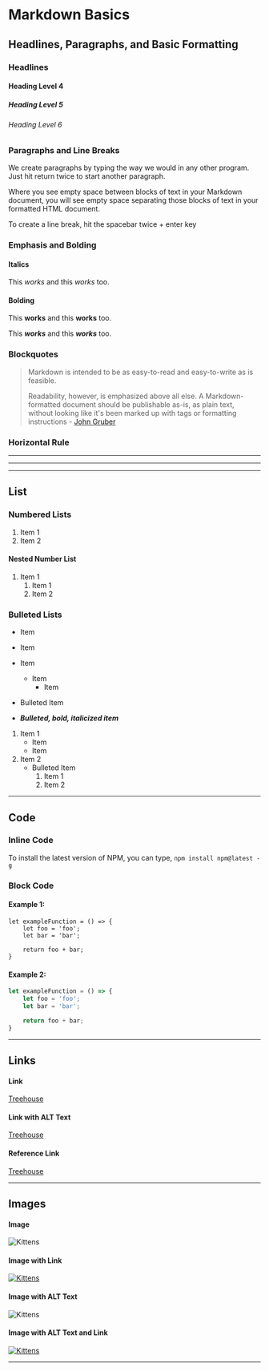 # Markdown Basics

## Headlines, Paragraphs, and Basic Formatting

### Headlines

#### Heading Level 4
##### Heading Level 5
###### Heading Level 6

### Paragraphs and Line Breaks

We create paragraphs by typing the way we would in any other program.
Just hit return twice to start another paragraph.

Where you see empty space between blocks of text in your Markdown document, you will see empty space separating those blocks of text in your formatted HTML document.

To create a line break, hit the spacebar twice + enter key

### Emphasis and Bolding

#### Italics

This *works* and this _works_ too.

#### Bolding

This **works** and this __works__ too.

This ***works*** and this ___works___ too.

### Blockquotes

>Markdown is intended to be as easy-to-read and easy-to-write as is feasible.
>
>Readability, however, is emphasized above all else. A Markdown-formatted document should be publishable as-is, as plain text, without looking like it's been marked up with tags or formatting instructions - [John Gruber](https://daringfireball.net/projects/markdown/ "Creator of Markdown")

### Horizontal Rule

___

---

***

## List

### Numbered Lists

1. Item 1
2. Item 2  

#### Nested Number List

1. Item 1
    1. Item 1
    2. Item 2

### Bulleted Lists

* Item
* Item


* Item
    * Item
        * Item

* Bulleted Item

* ***Bulleted, bold, italicized item***

1. Item 1
    * Item
    * Item
2. Item 2
    * Bulleted Item
        1. Item 1
        2. Item 2

---

## Code

### Inline Code

To install the latest version of NPM, you can type, `npm install npm@latest -g`

### Block Code

#### Example 1:

```
let exampleFunction = () => {
    let foo = 'foo';
    let bar = 'bar';

    return foo + bar;
}
```

#### Example 2:

```JavaScript
let exampleFunction = () => {
    let foo = 'foo';
    let bar = 'bar';

    return foo + bar;
}
```

---

## Links

#### Link

[Treehouse](https://teamtreehouse.com)

#### Link with ALT Text

[Treehouse](http://teamtrehouse "Link to Treehouse")

#### Reference Link

[Treehouse][1]


[1]: https://treehouse.com "Reference Link to Treehouse"

---

## Images

#### Image

![Kittens](https://placekitten.com/250/400)

#### Image with Link

[![Kittens](https://placekitten.com/300/400)](https://placekitten.com/)

#### Image with ALT Text

![Kittens](https://placekitten.com/350/400 "Curious Kitten")

#### Image with ALT Text and Link

[![Kittens](https://placekitten.com/350/400 "Fluffy Kitten")](https://placekitten.com/)

---
